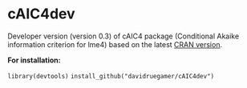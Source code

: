 # cAIC4dev
Developer version (version 0.3) of cAIC4 package (Conditional Akaike information criterion for lme4) based on the latest [CRAN version](https://cran.r-project.org/web/packages/cAIC4/index.html).

**For installation:**

`library(devtools)`
`install_github("davidruegamer/cAIC4dev")`
